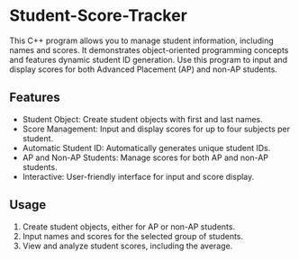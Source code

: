 # Student-Score-Tracker
This C++ program allows you to manage student information, including names and scores. It demonstrates object-oriented programming concepts and features dynamic student ID generation. Use this program to input and display scores for both Advanced Placement (AP) and non-AP students.

## **Features**
- Student Object: Create student objects with first and last names.
- Score Management: Input and display scores for up to four subjects per student.
- Automatic Student ID: Automatically generates unique student IDs.
- AP and Non-AP Students: Manage scores for both AP and non-AP students.
- Interactive: User-friendly interface for input and score display.

## **Usage**
1. Create student objects, either for AP or non-AP students.
2. Input names and scores for the selected group of students.
3. View and analyze student scores, including the average.
